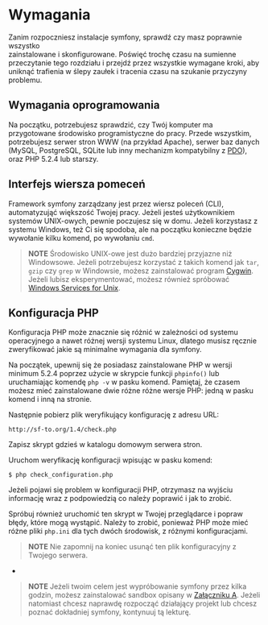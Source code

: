 Wymagania
=========

Zanim rozpoczniesz instalacje symfony, sprawdź czy masz poprawnie wszystko  
zainstalowane i skonfigurowane. Poświęć trochę czasu na sumienne przeczytanie
tego rozdziału i przejdź przez wszystkie wymagane kroki, aby uniknąć trafienia 
w ślepy zaułek i tracenia czasu na szukanie przyczyny problemu. 

Wymagania oprogramowania
------------------------

Na początku, potrzebujesz sprawdzić, czy Twój komputer ma przygotowane środowisko
programistyczne do pracy. Przede wszystkim, potrzebujesz serwer stron WWW (na 
przykład Apache), serwer baz danych (MySQL, PostgreSQL, SQLite lub inny mechanizm 
kompatybilny z [PDO](http://www.php.net/PDO)), oraz PHP 5.2.4 lub starszy.

Interfejs wiersza pomeceń 
-------------------------

Framework symfony zarządzany jest przez wiersz poleceń (CLI), automatyzująć
większość Twojej pracy. Jeżeli jesteś użytkownikiem systemów UNIX-owych, pewnie
poczujesz się w domu.  Jeżeli korzystasz z systemu Windows, też Ci się spodoba, 
ale na początku konieczne będzie wywołanie kilku komend, po wywołaniu `cmd`.

>**NOTE**
>Środowisko UNIX-owe jest dużo bardziej przyjazne niż Windowsowe. 
>Jeżeli potrzebujesz korzystać z takich komend jak `tar`, `gzip` czy `grep` 
w Windowsie, możesz zainstalować program [Cygwin](http://cygwin.com/).
>Jeżeli lubisz eksperymentować, możesz również spróbować 
>[Windows Services for Unix](http://technet.microsoft.com/en-gb/interopmigration/bb380242.aspx).

Konfiguracja PHP
----------------

Konfiguracja PHP może znacznie się różnić w zależności od systemu operacyjnego 
a nawet różnej wersji systemu Linux, dlatego musisz ręcznie zweryfikować 
jakie są minimalne wymagania dla symfony.

Na początek, upewnij się że posiadasz zainstalowane PHP w wersji minimum 5.2.4
poprzez użycie w skrypcie funkcji `phpinfo()` lub uruchamiając komendę `php -v` 
w pasku komend. Pamiętaj, że czasem możesz mieć zainstalowane dwie różne różne 
wersje PHP: jedną w pasku komend i inną na stronie. 

Następnie pobierz plik weryfikujący konfigurację z adresu URL:

    http://sf-to.org/1.4/check.php

Zapisz skrypt gdzieś w katalogu domowym serwera stron.

Uruchom weryfikację konfiguracji wpisując w pasku komend:

    $ php check_configuration.php

Jeżeli pojawi się problem w konfiguracji PHP, otrzymasz na wyjściu informację
wraz z podpowiedzią co należy poprawić i jak to zrobić. 

Spróbuj również uruchomić ten skrypt w Twojej przeglądarce i popraw błędy, które 
mogą wystąpić. Należy to zrobić, ponieważ PHP może mieć różne pliki `php.ini`
dla tych dwóch środowisk, z różnymi konfiguracjami. 

>**NOTE**
>Nie zapomnij na koniec usunąć ten plik konfiguracyjny z Twojego 
>serwera. 

-

>**NOTE**
>Jeżeli twoim celem jest wypróbowanie symfony przez kilka godzin, możesz 
>zainstalować sandbox opisany w [Załączniku A](A-The-Sandbox). Jeżeli natomiast
>chcesz naprawdę rozpocząć działający projekt lub chcesz poznać dokładniej 
>symfony, kontynuuj tą lekturę. 
